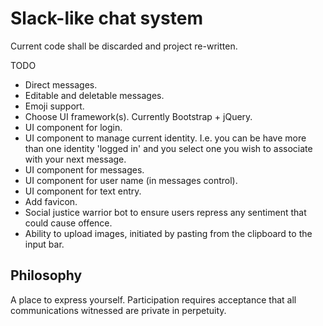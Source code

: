 # Slack-like chat system

Current code shall be discarded and project re-written.

TODO
- Direct messages.
- Editable and deletable messages.
- Emoji support.
- Choose UI framework(s). Currently Bootstrap + jQuery.
- UI component for login.
- UI component to manage current identity. I.e. you can be have more than one identity 'logged in' and you select one you wish to associate with your next message.
- UI component for messages.
- UI component for user name (in messages control).
- UI component for text entry.
- Add favicon.
- Social justice warrior bot to ensure users repress any sentiment that could cause offence.
- Ability to upload images, initiated by pasting from the clipboard to the input bar.

## Philosophy

A place to express yourself. Participation requires acceptance that all communications witnessed are private in perpetuity.